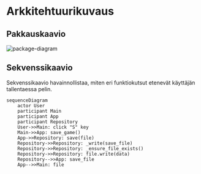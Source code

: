# Arkkitehtuurikuvaus

## Pakkauskaavio
![package-diagram](https://github.com/hcaatu/ot-harjoitustyo/assets/128474929/70b61867-6717-4a07-ad2f-8a48b688957c)

## Sekvenssikaavio
Sekvenssikaavio havainnollistaa, miten eri funktiokutsut etenevät käyttäjän tallentaessa pelin.

```mermaid
sequenceDiagram
    actor User
    participant Main
    participant App
    participant Repository
    User->>Main: click "S" key
    Main->>App: save_game()
    App->>Repository: save(file)
    Repository->>Repository: _write(save_file)
    Repository->>Repository: _ensure_file_exists()
    Repository->>Repository: file.write(data)
    Repository-->>App: save_file
    App-->>Main: file
```
